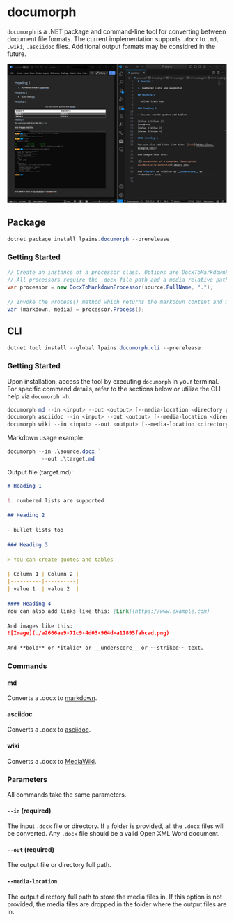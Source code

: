 # documorph
`documorph` is a .NET package and command-line tool for converting between document file formats. The current implementation supports `.docx` to `.md`, `.wiki`, `.asciidoc` files. Additional output formats may be considred in the future.

![documorph example](./docs/docx2md.png)

## Package
```powershell
dotnet package install lpains.documorph --prerelease
```

### Getting Started
```csharp
// Create an instance of a processor class. Options are DocxToMarkdownProcessor, DocxToAsciiDocProcessor, or DocxToWikiProcessor.
// All processors require the .docx file path and a media relative path.
var processor = new DocxToMarkdownProcessor(source.FullName, ".");

// Invoke the Process() method which returns the markdown content and media files.
var (markdown, media) = processor.Process();
```

## CLI
```powershell
dotnet tool install --global lpains.documorph.cli --prerelease
```

### Getting Started
Upon installation, access the tool by executing `documorph` in your terminal. For specific command details, refer to the sections below or utilize the CLI help via `documorph -h`.

```powershell
documorph md --in <input> --out <output> [--media-location <directory path>] [-?, -h, --help]
documorph asciidoc --in <input> --out <output> [--media-location <directory path>] [-?, -h, --help]
documorph wiki --in <input> --out <output> [--media-location <directory path>] [-?, -h, --help]
```

Markdown usage example:
```powershell
documorph --in .\source.docx `
           --out .\target.md
```

Output file (target.md):
```markdown
# Heading 1

1. numbered lists are supported

## Heading 2

- bullet lists too

### Heading 3

> You can create quotes and tables

| Column 1 | Column 2 |
|----------|----------|
| value 1  | value 2  |

#### Heading 4
You can also add links like this: [Link](https://www.example.com)

And images like this:
![Image](./a2666ae9-71c9-4d03-964d-a11895fabcad.png)

And **bold** or *italic* or __underscore__ or ~~striked~~ text.
```

### Commands
#### md
Converts a .docx to [markdown](https://commonmark.org/help/).

#### asciidoc
Converts a .docx to [asciidoc](https://asciidoc.org/).

#### wiki
Converts a .docx to [MediaWiki](https://www.mediawiki.org/wiki/MediaWiki).

### Parameters
All commands take the same parameters.

#### `--in` (required)

The input `.docx` file or directory. If a folder is provided, all the `.docx` files will be converted. Any `.docx` file should be a valid Open XML Word document.

#### `--out` (required)

The output file or directory full path.

#### `--media-location`

The output directory full path to store the media files in. If this option is not provided, the media files are dropped in the folder where the output files are in.

